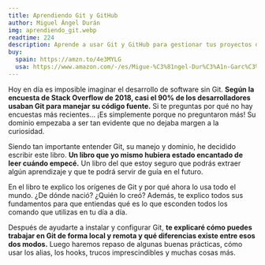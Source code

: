 ```yaml
---
title: Aprendiendo Git y GitHub
author: Miguel Ángel Durán
img: aprendiendo_git.webp
readtime: 224
description: Aprende a usar Git y GitHub para gestionar tus proyectos de código.
buy:
  spain: https://amzn.to/4e3MYLG
  usa: https://www.amazon.com/-/es/Migue-%C3%81ngel-Dur%C3%A1n-Garc%C3%ADa/dp/B0D2LPMG6F
---
```


Hoy en día es imposible imaginar el desarrollo de software sin Git. **Según la encuesta de Stack Overflow de 2018, casi el 90% de los desarrolladores usaban Git para manejar su código fuente.** Si te preguntas por qué no hay encuestas más recientes... ¡Es simplemente porque no preguntaron más! Su dominio empezaba a ser tan evidente que no dejaba margen a la curiosidad.

Siendo tan importante entender Git, su manejo y dominio, he decidido escribir este libro. **Un libro que yo mismo hubiera estado encantado de leer cuándo empecé.** Un libro del que estoy seguro que podrás extraer algún aprendizaje y que te podrá servir de guía en el futuro.

En el libro te explico los orígenes de Git y por qué ahora lo usa todo el mundo. ¿De dónde nació? ¿Quién lo creó? Además, te explico todos sus fundamentos para que entiendas qué es lo que esconden todos los comando que utilizas en tu día a día.

Después de ayudarte a instalar y configurar Git, **te explicaré cómo puedes trabajar en Git de forma local y remota y qué diferencias existe entre esos dos modos.** Luego haremos repaso de algunas buenas prácticas, cómo usar los alias, los hooks, trucos imprescindibles y muchas cosas más.
